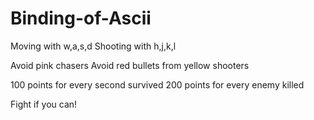 Binding-of-Ascii
================

Moving with w,a,s,d
Shooting with h,j,k,l

Avoid pink chasers
Avoid red bullets from yellow shooters

100 points for every second survived
200 points for every enemy killed

Fight if you can!
